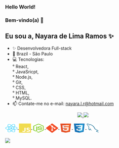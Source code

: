 ### Hello World!
### Bem-vindo(a) 👋
## Eu sou a, Nayara de Lima Ramos ✨

- ✨ Desenvolvedora Full-stack
- 📍 Brazil - São Paulo
- 💻 Tecnologias:</br>
° React, </br>
° JavaSricpt, </br>
° Node.js, </br>
° Git, </br>
° CSS, </br>
° HTML, </br>
° MySQL.
- 📫 Contate-me no e-mail: nayara.l.r@hotmail.com

<div align="center">
  <a href="https://github.com/Nayaralimar">
  <img height="180em" src="https://github-readme-stats.vercel.app/api?username=Nayaralimar&show_icons=true&theme=dracula&include_all_commits=true&count_private=true"/>
  <img height="180em" src="https://github-readme-stats.vercel.app/api/top-langs/?username=Nayaralimar&layout=compact&langs_count=7&theme=dracula"/>
</div>
  
 <div style="display: inline_block"><br>
  <img align="center" alt="Nay-React" height="30" width="40" src="https://raw.githubusercontent.com/devicons/devicon/master/icons/react/react-original.svg">
  <img align="center" alt="Nay-Js" height="30" width="40" src="https://raw.githubusercontent.com/devicons/devicon/master/icons/javascript/javascript-plain.svg">
  <img align="center" alt="Nay-Node" height="30" width="40" src="https://raw.githubusercontent.com/devicons/devicon/master/icons/nodejs/nodejs-original.svg">
  <img align="center" alt="Nay-Git" height="30" width="40" src="https://raw.githubusercontent.com/devicons/devicon/master/icons/git/git-original.svg">
  <img align="center" alt="Nay-HTML" height="30" width="40" src="https://raw.githubusercontent.com/devicons/devicon/master/icons/html5/html5-original.svg">
  <img align="center" alt="Nay-CSS" height="30" width="40" src="https://raw.githubusercontent.com/devicons/devicon/master/icons/css3/css3-original.svg">
  <img align="center" alt="Nay-MySQL" height="30" width="40" src="https://raw.githubusercontent.com/devicons/devicon/master/icons/mysql/mysql-original.svg">
 </div>
 
  </br>
 
<div> 
   <a href="https://www.linkedin.com/in/nayara-lima-ramos/" target="_blank"><img height="35em" src="https://img.shields.io/badge/-LinkedIn-%230077B5?style=for-the-       badge&logo=linkedin&logoColor=white" target="_blank"></a>  
</div>
